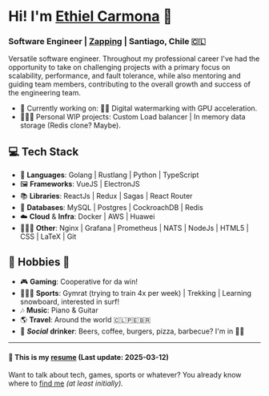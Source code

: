 # Hi! I'm [Ethiel Carmona](https://www.linkedin.com/in/ethielc/) 👋

### Software Engineer | [Zapping](https://www.zapping.com) | Santiago, Chile 🇨🇱

Versatile software engineer. Throughout my professional career I've had the opportunity to take on challenging projects with a primary focus on scalability, performance, and fault tolerance, while also mentoring and guiding team members, contributing to the overall growth and success of the engineering team.

- 🏢 Currently working on: 🏴‍☠️ Digital watermarking with GPU acceleration.
- 👨🏼‍💻 Personal WIP projects: Custom Load balancer | In memory data storage (Redis clone? Maybe).

## 💻 Tech Stack

- 🚀 **Languages**: Golang | Rustlang | Python | TypeScript
- 🖼️ **Frameworks**: VueJS | ElectronJS
- 📚 **Libraries**: ReactJs | Redux | Sagas | React Router
- 💾 **Databases**: MySQL | Postgres | CockroachDB | Redis
- ☁️ **Cloud** & **Infra**: Docker | AWS | Huawei
- 🤷🏼‍♂️ **Other**: Nginx | Grafana | Prometheus | NATS | NodeJs | HTML5 | CSS | LaTeX | Git

## 🍻 Hobbies 👾

- 🎮 **Gaming**: Cooperative for da win!
- 🏋🏼‍♂️ **Sports**: Gymrat (trying to train 4x per week) | Trekking | Learning snowboard, interested in surf!
- 🎶 **Music**: Piano & Guitar
- 🌎 **Travel**: Around the world 🇨🇱🇵🇪🇧🇷
- 🍺 **_Social_** **drinker**: Beers, coffee, burgers, pizza, barbecue? I'm in 🤙🏻

---

#### 📂 This is my [resume](resume.pdf) (Last update: 2025-03-12)

Want to talk about tech, games, sports or whatever? You already know where to [find me](https://www.linkedin.com/in/ethielc/) _(at least initially)._
